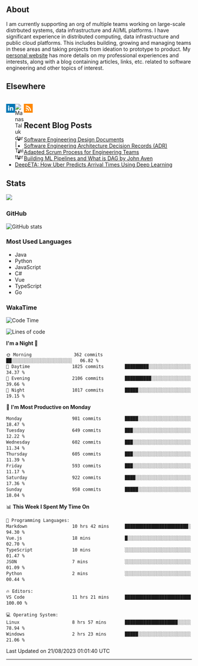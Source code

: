 ## About

I am currently supporting an org of multiple teams working on large-scale distrbuted systems, data infrastructure and AI/ML platforms. I have significant experience in distributed computing, data infrastructure and public cloud platforms. This includes building, growing and managing teams in these areas and taking projects from ideation to prototype to product. My [personal website](https://manastalukdar.github.io/) has more details on my professional experiences and interests, along with a blog containing articles, links, etc. related to software engineering and other topics of interest.

## Elsewhere

</br>

<a href="https://www.linkedin.com/in/manastalukdar" target="_blank">
  <img align="left" alt="Manas Talukdar | Linkedin" width="24px" src="https://raw.githubusercontent.com/edent/SuperTinyIcons/master/images/svg/linkedin.svg" />
</a>
<a href="https://www.twitter.com/manastalukdar" target="_blank">
  <img align="left" alt="Manas Talukdar | Twitter" width="24px" src="https://github.com/TheDudeThatCode/TheDudeThatCode/blob/master/Assets/Twitter.svg" />
</a>
<a href="https://manastalukdar.github.io/" target="_blank">
  <img align="left" alt="Manas Talukdar | Website" width="24px" src="https://github.com/edent/SuperTinyIcons/blob/master/images/svg/rss.svg" />
</a>

</br>

## Recent Blog Posts

<!-- BLOG:START -->
- [Software Engineering Design Documents](https://manastalukdar.github.io/blog/2023/03/18/software-engineering-design-documents/)
- [Software Engineering Architecture Decision Records &lpar;ADR&rpar;](https://manastalukdar.github.io/blog/2023/03/18/software-engineering-architecture-decision-records/)
- [Adapted Scrum Process for Engineering Teams](https://manastalukdar.github.io/blog/2022/08/18/adapted-scrum-process-engineering-teams/)
- [Building ML Pipelines and What is DAG by John Aven](https://manastalukdar.github.io/blog/2022/03/21/building-ml-pipelines-dag/)
- [DeepETA: How Uber Predicts Arrival Times Using Deep Learning](https://manastalukdar.github.io/blog/2022/03/21/deepeta-uber-predicts-arrival-times-deep-learning/)
<!-- BLOG:END -->

## Stats

![](https://komarev.com/ghpvc/?username=manastalukdar)

### GitHub

![GitHub stats](https://github-readme-stats.vercel.app/api?username=manastalukdar&show_icons=true&hide_border=true&hide_rank=true&hide_title=true&icon_color=79ff97&text_color=cecac3&bg_color=4d4b4b)

### Most Used Languages

- Java
- Python
- JavaScript
- C#
- Vue
- TypeScript
- Go

<!--
![Top Langs](https://github-readme-stats.vercel.app/api/top-langs/?username=manastalukdar&layout=compact&hide_border=true&hide_title=true&icon_color=79ff97&text_color=cecac3&bg_color=4d4b4b)
-->

### WakaTime

<!--START_SECTION:waka-->
![Code Time](http://img.shields.io/badge/Code%20Time-3%2C838%20hrs%2020%20mins-blue)

![Lines of code](https://img.shields.io/badge/From%20Hello%20World%20I%27ve%20Written-1.6%20million%20lines%20of%20code-blue)

**I'm a Night 🦉** 

```text
🌞 Morning                362 commits         ██░░░░░░░░░░░░░░░░░░░░░░░   06.82 % 
🌆 Daytime                1825 commits        █████████░░░░░░░░░░░░░░░░   34.37 % 
🌃 Evening                2106 commits        ██████████░░░░░░░░░░░░░░░   39.66 % 
🌙 Night                  1017 commits        █████░░░░░░░░░░░░░░░░░░░░   19.15 % 
```
📅 **I'm Most Productive on Monday** 

```text
Monday                   981 commits         █████░░░░░░░░░░░░░░░░░░░░   18.47 % 
Tuesday                  649 commits         ███░░░░░░░░░░░░░░░░░░░░░░   12.22 % 
Wednesday                602 commits         ███░░░░░░░░░░░░░░░░░░░░░░   11.34 % 
Thursday                 605 commits         ███░░░░░░░░░░░░░░░░░░░░░░   11.39 % 
Friday                   593 commits         ███░░░░░░░░░░░░░░░░░░░░░░   11.17 % 
Saturday                 922 commits         ████░░░░░░░░░░░░░░░░░░░░░   17.36 % 
Sunday                   958 commits         █████░░░░░░░░░░░░░░░░░░░░   18.04 % 
```


📊 **This Week I Spent My Time On** 

```text
💬 Programming Languages: 
Markdown                 10 hrs 42 mins      ████████████████████████░   94.30 % 
Vue.js                   18 mins             █░░░░░░░░░░░░░░░░░░░░░░░░   02.70 % 
TypeScript               10 mins             ░░░░░░░░░░░░░░░░░░░░░░░░░   01.47 % 
JSON                     7 mins              ░░░░░░░░░░░░░░░░░░░░░░░░░   01.09 % 
Python                   2 mins              ░░░░░░░░░░░░░░░░░░░░░░░░░   00.44 % 

🔥 Editors: 
VS Code                  11 hrs 21 mins      █████████████████████████   100.00 % 

💻 Operating System: 
Linux                    8 hrs 57 mins       ████████████████████░░░░░   78.94 % 
Windows                  2 hrs 23 mins       █████░░░░░░░░░░░░░░░░░░░░   21.06 % 
```


 Last Updated on 21/08/2023 01:01:40 UTC
<!--END_SECTION:waka-->

---

<!--

**manastalukdar/manastalukdar** is a ✨ _special_ ✨ repository because its `README.md` (this file) appears on your GitHub profile.

Here are some ideas to get you started:

- 🔭 I’m currently working on ...
- 🌱 I’m currently learning ...
- 👯 I’m looking to collaborate on ...
- 🤔 I’m looking for help with ...
- 💬 Ask me about ...
- 📫 How to reach me: ...
- 😄 Pronouns: ...
- ⚡ Fun fact: ...
-->
